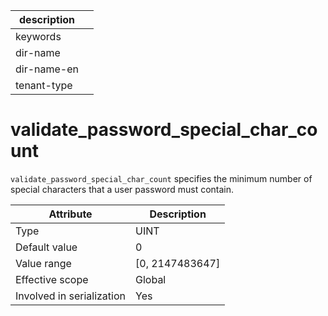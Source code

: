 | description ||
|---|---|
| keywords ||
| dir-name ||
| dir-name-en ||
| tenant-type ||

# validate_password_special_char_count

`validate_password_special_char_count` specifies the minimum number of special characters that a user password must contain.

| **Attribute** | **Description** |
|---------|------------------|
| Type | UINT |
| Default value | 0 |
| Value range | \[0, 2147483647\] |
| Effective scope | Global |
| Involved in serialization | Yes |
